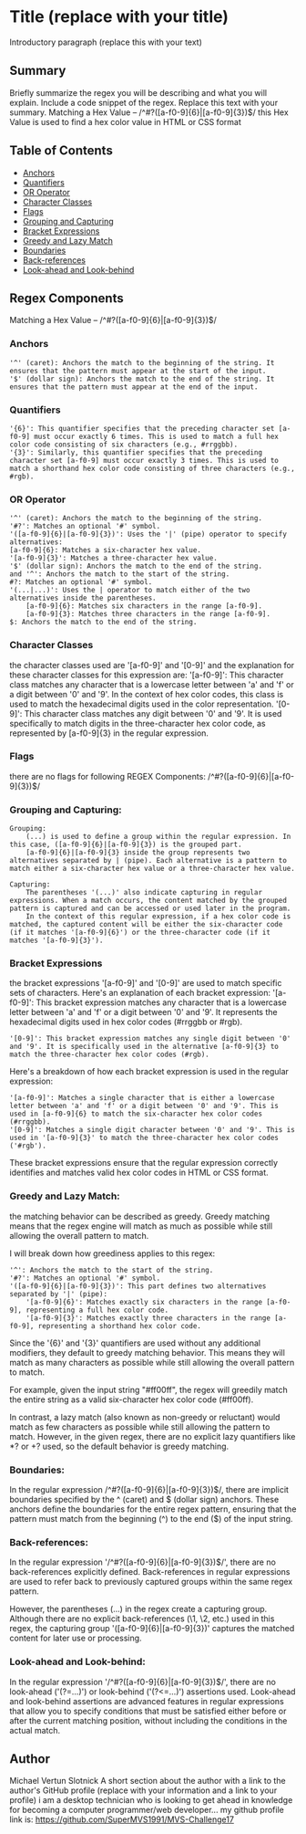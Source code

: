 # Title (replace with your title)

Introductory paragraph (replace this with your text)

## Summary

Briefly summarize the regex you will be describing and what you will explain. Include a code snippet of the regex. Replace this text with your summary.
Matching a Hex Value – /^#?([a-f0-9]{6}|[a-f0-9]{3})$/
this Hex Value is used to find a hex color value in HTML or CSS format

## Table of Contents

- [Anchors](#anchors)
- [Quantifiers](#quantifiers)
- [OR Operator](#or-operator)
- [Character Classes](#character-classes)
- [Flags](#flags)
- [Grouping and Capturing](#grouping-and-capturing)
- [Bracket Expressions](#bracket-expressions)
- [Greedy and Lazy Match](#greedy-and-lazy-match)
- [Boundaries](#boundaries)
- [Back-references](#back-references)
- [Look-ahead and Look-behind](#look-ahead-and-look-behind)

## Regex Components

Matching a Hex Value – /^#?([a-f0-9]{6}|[a-f0-9]{3})$/

### Anchors

    '^' (caret): Anchors the match to the beginning of the string. It ensures that the pattern must appear at the start of the input.
    '$' (dollar sign): Anchors the match to the end of the string. It ensures that the pattern must appear at the end of the input.

### Quantifiers

    '{6}': This quantifier specifies that the preceding character set [a-f0-9] must occur exactly 6 times. This is used to match a full hex color code consisting of six characters (e.g., #rrggbb).
    '{3}': Similarly, this quantifier specifies that the preceding character set [a-f0-9] must occur exactly 3 times. This is used to match a shorthand hex color code consisting of three characters (e.g., #rgb).

### OR Operator

    '^' (caret): Anchors the match to the beginning of the string.
    '#?': Matches an optional '#' symbol.
    '([a-f0-9]{6}|[a-f0-9]{3})': Uses the '|' (pipe) operator to specify alternatives:
    [a-f0-9]{6}: Matches a six-character hex value.
    '[a-f0-9]{3}': Matches a three-character hex value.
    '$' (dollar sign): Anchors the match to the end of the string.
    and '^': Anchors the match to the start of the string.
    #?: Matches an optional '#' symbol.
    '(...|...)': Uses the | operator to match either of the two alternatives inside the parentheses.
        [a-f0-9]{6}: Matches six characters in the range [a-f0-9].
        [a-f0-9]{3}: Matches three characters in the range [a-f0-9].
    $: Anchors the match to the end of the string.

### Character Classes

the character classes used are '[a-f0-9]' and '[0-9]' and the explanation for these character classes for this expression are:
'[a-f0-9]': This character class matches any character that is a lowercase letter between 'a' and 'f' or a digit between '0' and '9'. In the context of hex color codes, this class is used to match the hexadecimal digits used in the color representation. '[0-9]': This character class matches any digit between '0' and '9'. It is used specifically to match digits in the three-character hex color code, as represented by [a-f0-9]{3} in the regular expression.

### Flags

there are no flags for following REGEX Components: /^#?([a-f0-9]{6}|[a-f0-9]{3})$/

### Grouping and Capturing:

    Grouping:
        (...) is used to define a group within the regular expression. In this case, ([a-f0-9]{6}|[a-f0-9]{3}) is the grouped part.
        [a-f0-9]{6}|[a-f0-9]{3} inside the group represents two alternatives separated by | (pipe). Each alternative is a pattern to match either a six-character hex value or a three-character hex value.

    Capturing:
        The parentheses '(...)' also indicate capturing in regular expressions. When a match occurs, the content matched by the grouped pattern is captured and can be accessed or used later in the program.
        In the context of this regular expression, if a hex color code is matched, the captured content will be either the six-character code (if it matches '[a-f0-9]{6}') or the three-character code (if it matches '[a-f0-9]{3}').

### Bracket Expressions

the bracket expressions '[a-f0-9]' and '[0-9]' are used to match specific sets of characters. Here's an explanation of each bracket expression:
'[a-f0-9]': This bracket expression matches any character that is a lowercase letter between 'a' and 'f' or a digit between '0' and '9'. It represents the hexadecimal digits used in hex color codes (#rrggbb or #rgb).

    '[0-9]': This bracket expression matches any single digit between '0' and '9'. It is specifically used in the alternative [a-f0-9]{3} to match the three-character hex color codes (#rgb).

Here's a breakdown of how each bracket expression is used in the regular expression:

    '[a-f0-9]': Matches a single character that is either a lowercase letter between 'a' and 'f' or a digit between '0' and '9'. This is used in [a-f0-9]{6} to match the six-character hex color codes (#rrggbb).
    '[0-9]': Matches a single digit character between '0' and '9'. This is used in '[a-f0-9]{3}' to match the three-character hex color codes ('#rgb').

These bracket expressions ensure that the regular expression correctly identifies and matches valid hex color codes in HTML or CSS format.

### Greedy and Lazy Match:

the matching behavior can be described as greedy. Greedy matching means that the regex engine will match as much as possible while still allowing the overall pattern to match.

I will break down how greediness applies to this regex:

    '^': Anchors the match to the start of the string.
    '#?': Matches an optional '#' symbol.
    '([a-f0-9]{6}|[a-f0-9]{3})': This part defines two alternatives separated by '|' (pipe):
        '[a-f0-9]{6}': Matches exactly six characters in the range [a-f0-9], representing a full hex color code.
        '[a-f0-9]{3}': Matches exactly three characters in the range [a-f0-9], representing a shorthand hex color code.

Since the '{6}' and '{3}' quantifiers are used without any additional modifiers, they default to greedy matching behavior. This means they will match as many characters as possible while still allowing the overall pattern to match.

For example, given the input string "#ff00ff", the regex will greedily match the entire string as a valid six-character hex color code (#ff00ff).

In contrast, a lazy match (also known as non-greedy or reluctant) would match as few characters as possible while still allowing the pattern to match. However, in the given regex, there are no explicit lazy quantifiers like \*? or +? used, so the default behavior is greedy matching.

### Boundaries:

In the regular expression /^#?([a-f0-9]{6}|[a-f0-9]{3})$/, there are implicit boundaries specified by the ^ (caret) and $ (dollar sign) anchors. These anchors define the boundaries for the entire regex pattern, ensuring that the pattern must match from the beginning (^) to the end ($) of the input string.

### Back-references:

In the regular expression '/^#?([a-f0-9]{6}|[a-f0-9]{3})$/', there are no back-references explicitly defined. Back-references in regular expressions are used to refer back to previously captured groups within the same regex pattern.

However, the parentheses (...) in the regex create a capturing group. Although there are no explicit back-references (\1, \2, etc.) used in this regex, the capturing group '([a-f0-9]{6}|[a-f0-9]{3})' captures the matched content for later use or processing.

### Look-ahead and Look-behind:
In the regular expression '/^#?([a-f0-9]{6}|[a-f0-9]{3})$/', there are no look-ahead ('(?=...)') or look-behind ('(?<=...)') assertions used. Look-ahead and look-behind assertions are advanced features in regular expressions that allow you to specify conditions that must be satisfied either before or after the current matching position, without including the conditions in the actual match.
## Author
Michael Vertun Slotnick
A short section about the author with a link to the author's GitHub profile (replace with your information and a link to your profile)
i am a desktop technician who is looking to get ahead in knowledge for becoming a computer programmer/web developer... my github profile link is: https://github.com/SuperMVS1991/MVS-Challenge17